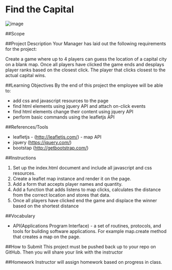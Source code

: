 # Find the Capital

![image]()

##Scope


##Project Description
Your Manager has laid out the following requirements for the project: 

Create a game where up to 4 players can guess the location of a capital city on a blank map. Once all players have clicked the game ends and desplays player ranks based on the closest click. The player that clicks closest to the actual capital wins.

##Learning Objectives
By the end of this project the employee will be able to:
* add css and javascript resources to the page
* find html elements using jquery API and attach on-click events
* find html elements change their content using jquery API
* perform basic commands using the leafletjs API

##References/Tools
* leafletjs - (http://leafletjs.com/) - map API
* jquery (https://jquery.com/)
* bootstap (http://getbootstrap.com/)

##Instructions
1. Set up the index.html document and include all javascript and css resources.
2. Create a leaflet map instance and render it on the page.
3. Add a form that accepts player names and quantity.
4. Add a function that adds listens to map clicks, calculates the distance from the correct location and stores that data.
5. Once all players have clicked end the game and displace the winner based on the shortest distance


##Vocabulary

* API(Applications Program Interface) - a set of routines, protocols, and tools for building software applications. For example map.create method that creates a map on the page.


##How to Submit
This project must be pushed back up to your repo on GitHub. Then you will share your link with the instructor

##Homework
Instructor will assign homework based on progress in class.
